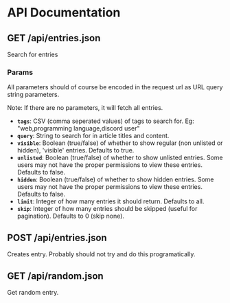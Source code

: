 # API Documentation

## GET /api/entries.json

Search for entries

### Params

All parameters should of course be encoded in the request url as URL query string parameters.

Note: If there are no parameters, it will fetch all entries.

- **`tags`**: CSV (comma seperated values) of tags to search for. Eg: "web,programming language,discord user"
- **`query`**: String to search for in article titles and content.
- **`visible`**: Boolean (true/false) of whether to show regular (non unlisted or hidden), 'visible' entries. Defaults to true.
- **`unlisted`**: Boolean (true/false) of whether to show unlisted entries. Some users may not have the proper permissions to view these entries. Defaults to false.
- **`hidden`**: Boolean (true/false) of whether to show hidden entries. Some users may not have the proper permissions to view these entries. Defaults to false.
- **`limit`**: Integer of how many entries it should return. Defaults to all.
- **`skip`**: Integer of how many entries should be skipped (useful for pagination). Defaults to 0 (skip none).

## POST /api/entries.json

Creates entry. Probably should not try and do this programatically.

## GET /api/random.json

Get random entry.
